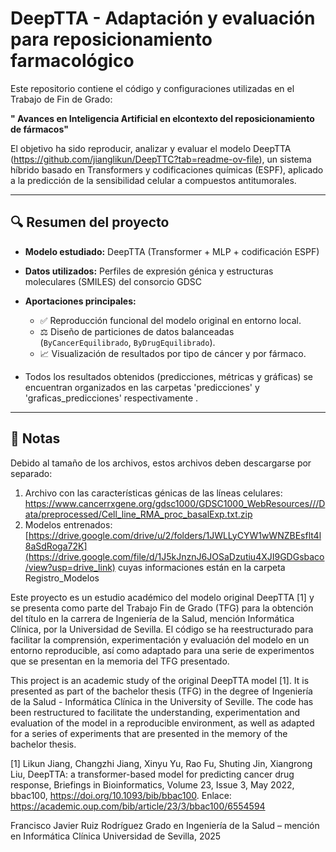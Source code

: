 # DeepTTA - Adaptación y evaluación para reposicionamiento farmacológico

Este repositorio contiene el código y configuraciones utilizadas en el Trabajo de Fin de Grado:

**" Avances en Inteligencia Artificial en elcontexto del reposicionamiento de fármacos"**

El objetivo ha sido reproducir, analizar y evaluar el modelo DeepTTA (https://github.com/jianglikun/DeepTTC?tab=readme-ov-file), un sistema híbrido basado en Transformers y codificaciones químicas (ESPF), aplicado a la predicción de la sensibilidad celular a compuestos antitumorales.

---

## 🔍 Resumen del proyecto

- **Modelo estudiado:** DeepTTA (Transformer + MLP + codificación ESPF)
- **Datos utilizados:** Perfiles de expresión génica y estructuras moleculares (SMILES) del consorcio GDSC
- **Aportaciones principales:**
  - ✅ Reproducción funcional del modelo original en entorno local.
  - ⚖️ Diseño de particiones de datos balanceadas (`ByCancerEquilibrado`, `ByDrugEquilibrado`).
  - 📈 Visualización de resultados por tipo de cáncer y por fármaco.

- Todos los resultados obtenidos (predicciones, métricas y gráficas) se encuentran organizados en las carpetas 'predicciones' y 'graficas_predicciones' respectivamente .
---

## 📎 Notas

Debido al tamaño de los archivos, estos archivos deben descargarse por separado:

1. Archivo con las características génicas de las líneas celulares: https://www.cancerrxgene.org/gdsc1000/GDSC1000_WebResources///Data/preprocessed/Cell_line_RMA_proc_basalExp.txt.zip
2. Modelos entrenados: [https://drive.google.com/drive/u/2/folders/1JWLLyCYW1wWNZBEsflt4l8aSdRoga72K](https://drive.google.com/file/d/1J5kJnznJ6JOSaDzutiu4XJI9GDGsbaco/view?usp=drive_link) cuyas informaciones están en la carpeta Registro_Modelos

Este proyecto es un estudio académico del modelo original DeepTTA [1] y se presenta como parte del Trabajo Fin de Grado (TFG) para la obtención del título en la carrera de Ingeniería de la Salud, mención Informática Clínica, por la Universidad de Sevilla. El código se ha reestructurado para facilitar la comprensión, experimentación y evaluación del modelo en un entorno reproducible, así como adaptado para una serie de experimentos que se presentan en la memoria del TFG presentado.
 
This project is an academic study of the original DeepTTA model [1]. It is presented as part of the bachelor thesis (TFG) in the degree of Ingeniería de la Salud - Informática Clínica in the  University of Seville. The code has been restructured to facilitate the understanding, experimentation and evaluation of the model in a 
reproducible environment, as well as adapted for a series of experiments that are presented in the memory of the bachelor thesis.
 
[1] Likun Jiang, Changzhi Jiang, Xinyu Yu, Rao Fu, Shuting Jin, Xiangrong Liu, DeepTTA: a transformer-based model for predicting cancer drug response, Briefings in Bioinformatics, Volume 23, Issue 3, May 2022, bbac100, https://doi.org/10.1093/bib/bbac100. Enlace: https://academic.oup.com/bib/article/23/3/bbac100/6554594 


Francisco Javier Ruiz Rodríguez
Grado en Ingeniería de la Salud – mención en Informática Clínica
Universidad de Sevilla, 2025
